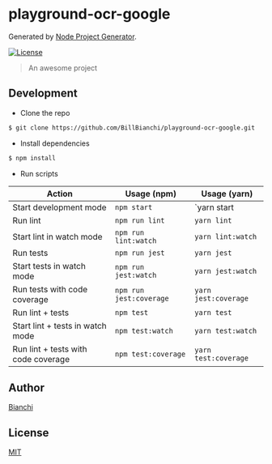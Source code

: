 # playground-ocr-google

Generated by [Node Project Generator](https://github.com/robertoachar/generator-node).

[![License][license-badge]][license-url]

> An awesome project

## Development

- Clone the repo

```bash
$ git clone https://github.com/BillBianchi/playground-ocr-google.git
```

- Install dependencies

```bash
$ npm install
```

- Run scripts

| Action                              | Usage (npm)             | Usage (yarn)         |
| ----------------------------------- | ----------------------- | -------------------- |
| Start development mode              | `npm start`             | `yarn start          |
| Run lint                            | `npm run lint`          | `yarn lint`          |
| Start lint in watch mode            | `npm run lint:watch`    | `yarn lint:watch`    |
| Run tests                           | `npm run jest`          | `yarn jest`          |
| Start tests in watch mode           | `npm run jest:watch`    | `yarn jest:watch`    |
| Run tests with code coverage        | `npm run jest:coverage` | `yarn jest:coverage` |
| Run lint + tests                    | `npm test`              | `yarn test`          |
| Start lint + tests in watch mode    | `npm test:watch`        | `yarn test:watch`    |
| Run lint + tests with code coverage | `npm test:coverage`     | `yarn test:coverage` |

## Author

[Bianchi](https://twitter.com/BillBianchi)

## License

[MIT](https://github.com/BillBianchi/playground-ocr-google/blob/master/LICENSE)

[license-badge]: https://img.shields.io/github/license/BillBianchi/playground-ocr-google.svg
[license-url]: https://opensource.org/licenses/MIT
